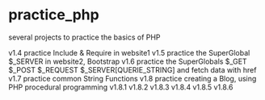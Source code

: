 # practice_php
several projects to practice the basics of PHP

v1.4 practice Include & Require in website1
v1.5 practice the SuperGlobal $_SERVER in website2, Bootstrap 
v1.6 practice the SuperGlobals $_GET $_POST $_REQUEST $_SERVER[QUERIE_STRING] and fetch data with href 
v1.7 practice common String Functions
v1.8 practice creating a Blog, using PHP procedural programming
     v1.8.1 v1.8.2 v1.8.3 v1.8.4 v1.8.5 v1.8.6